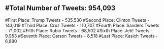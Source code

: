 #Total Number of Tweets: 954,093 
---
#First Place: Trump Tweets - 535,530
#Second Place: Clinton Tweets - 143,019
#Third Place: Cruz Tweets - 110,707
#Fourth Place: Sanders Tweets - 71,002
#Fifth Place: Rubio Tweets - 68,502
#Sixth Place: Jeb! Tweets - 9,953
#Seventh Place: Carson Tweets - 8,518
#Last Place: Kasich Tweets - 6,880
